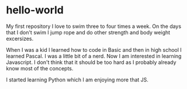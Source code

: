 # hello-world
My first repository
I love to swim three to four times a week. On the days that I don't swim I jump rope and do other strength and body weight excersizes. 

When I was a kid I learned how to code in Basic and then in high school I learned Pascal.  I was a little bit of a nerd.  Now I am interested in learning Javascript.  I don't think that it should be too hard as I probably already know most of the concepts.

I started learning Python which I am enjoying more that JS.
